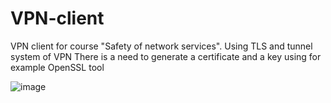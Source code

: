 # VPN-client
VPN client for course "Safety of network services". Using TLS and tunnel system of VPN
There is a need to generate a certificate and a key using for example OpenSSL tool

![image](https://user-images.githubusercontent.com/36263370/224126867-c1545b77-0b15-43ee-b617-197343771862.png)
